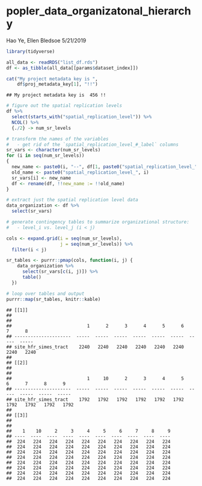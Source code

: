 popler\_data\_organizatonal\_hierarchy
================
Hao Ye, Ellen Bledsoe
5/21/2019

``` r
library(tidyverse)

all_data <- readRDS("list_df.rds")
df <- as_tibble(all_data[[params$dataset_index]])

cat("My project metadata key is ", 
    df$proj_metadata_key[1], "!!")
```

    ## My project metadata key is  456 !!

``` r
# figure out the spatial replication levels
df %>% 
  select(starts_with("spatial_replication_level")) %>%
  NCOL() %>%
  {./2} -> num_sr_levels
```

``` r
# transform the names of the variables
#   - get rid of the `spatial_replication_level_#_label` columns
sr_vars <- character(num_sr_levels)
for (i in seq(num_sr_levels))
{
  new_name <- paste0(i, "--", df[1, paste0("spatial_replication_level_", i, "_label")])
  old_name <- paste0("spatial_replication_level_", i)
  sr_vars[i] <- new_name
  df <- rename(df, !!new_name := !!old_name)
}
```

``` r
# extract just the spatial replication level data
data_organization <- df %>%
  select(sr_vars)
```

``` r
# generate contingency tables to summarize organizational structure:
#   - level_i vs. level_j (i < j)

cols <- expand.grid(i = seq(num_sr_levels), 
                    j = seq(num_sr_levels)) %>%
  filter(i < j)

sr_tables <- purrr::pmap(cols, function(i, j) {
    data_organization %>%
      select(sr_vars[c(i, j)]) %>%
      table()
  })
```

``` r
# loop over tables and output
purrr::map(sr_tables, knitr::kable)
```

    ## [[1]]
    ## 
    ## 
    ##                            1      2      3      4      5      6      7      8
    ## ---------------------  -----  -----  -----  -----  -----  -----  -----  -----
    ## site_hfr_simes_tract    2240   2240   2240   2240   2240   2240   2240   2240
    ## 
    ## [[2]]
    ## 
    ## 
    ##                            1     10      2      3      4      5      6      7      8      9
    ## ---------------------  -----  -----  -----  -----  -----  -----  -----  -----  -----  -----
    ## site_hfr_simes_tract    1792   1792   1792   1792   1792   1792   1792   1792   1792   1792
    ## 
    ## [[3]]
    ## 
    ## 
    ##    1    10     2     3     4     5     6     7     8     9
    ## ----  ----  ----  ----  ----  ----  ----  ----  ----  ----
    ##  224   224   224   224   224   224   224   224   224   224
    ##  224   224   224   224   224   224   224   224   224   224
    ##  224   224   224   224   224   224   224   224   224   224
    ##  224   224   224   224   224   224   224   224   224   224
    ##  224   224   224   224   224   224   224   224   224   224
    ##  224   224   224   224   224   224   224   224   224   224
    ##  224   224   224   224   224   224   224   224   224   224
    ##  224   224   224   224   224   224   224   224   224   224
